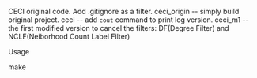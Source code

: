 CECI original code.
Add .gitignore as a filter.
ceci_origin -- simply build original project.
ceci -- add `cout` command to print log version.
ceci_m1 -- the first modified version to cancel the filters: DF(Degree Filter) and NCLF(Neiborhood Count Label Filter)

Usage

make
